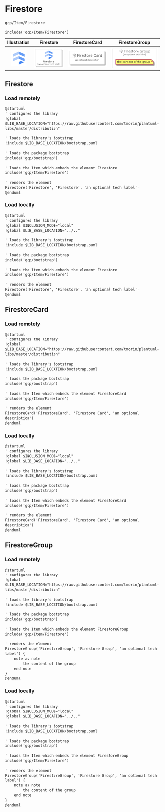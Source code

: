 # Firestore


```text
gcp/Item/Firestore
```

```text
include('gcp/Item/Firestore')
```



| Illustration | Firestore | FirestoreCard | FirestoreGroup |
| :---: | :---: | :---: | :---: |
| ![illustration for Illustration](../../gcp/Item/Firestore.png) | ![illustration for Firestore](../../gcp/Item/Firestore.Local.png) | ![illustration for FirestoreCard](../../gcp/Item/FirestoreCard.Local.png) | ![illustration for FirestoreGroup](../../gcp/Item/FirestoreGroup.Local.png) |




## Firestore

### Load remotely
```plantuml
@startuml
' configures the library
!global $LIB_BASE_LOCATION="https://raw.githubusercontent.com/tmorin/plantuml-libs/master/distribution"

' loads the library's bootstrap
!include $LIB_BASE_LOCATION/bootstrap.puml

' loads the package bootstrap
include('gcp/bootstrap')

' loads the Item which embeds the element Firestore
include('gcp/Item/Firestore')

' renders the element
Firestore('Firestore', 'Firestore', 'an optional tech label')
@enduml
```

### Load locally
```plantuml
@startuml
' configures the library
!global $INCLUSION_MODE="local"
!global $LIB_BASE_LOCATION="../.."

' loads the library's bootstrap
!include $LIB_BASE_LOCATION/bootstrap.puml

' loads the package bootstrap
include('gcp/bootstrap')

' loads the Item which embeds the element Firestore
include('gcp/Item/Firestore')

' renders the element
Firestore('Firestore', 'Firestore', 'an optional tech label')
@enduml
```

## FirestoreCard

### Load remotely
```plantuml
@startuml
' configures the library
!global $LIB_BASE_LOCATION="https://raw.githubusercontent.com/tmorin/plantuml-libs/master/distribution"

' loads the library's bootstrap
!include $LIB_BASE_LOCATION/bootstrap.puml

' loads the package bootstrap
include('gcp/bootstrap')

' loads the Item which embeds the element FirestoreCard
include('gcp/Item/Firestore')

' renders the element
FirestoreCard('FirestoreCard', 'Firestore Card', 'an optional description')
@enduml
```

### Load locally
```plantuml
@startuml
' configures the library
!global $INCLUSION_MODE="local"
!global $LIB_BASE_LOCATION="../.."

' loads the library's bootstrap
!include $LIB_BASE_LOCATION/bootstrap.puml

' loads the package bootstrap
include('gcp/bootstrap')

' loads the Item which embeds the element FirestoreCard
include('gcp/Item/Firestore')

' renders the element
FirestoreCard('FirestoreCard', 'Firestore Card', 'an optional description')
@enduml
```

## FirestoreGroup

### Load remotely
```plantuml
@startuml
' configures the library
!global $LIB_BASE_LOCATION="https://raw.githubusercontent.com/tmorin/plantuml-libs/master/distribution"

' loads the library's bootstrap
!include $LIB_BASE_LOCATION/bootstrap.puml

' loads the package bootstrap
include('gcp/bootstrap')

' loads the Item which embeds the element FirestoreGroup
include('gcp/Item/Firestore')

' renders the element
FirestoreGroup('FirestoreGroup', 'Firestore Group', 'an optional tech label') {
    note as note
        the content of the group
    end note
}
@enduml
```

### Load locally
```plantuml
@startuml
' configures the library
!global $INCLUSION_MODE="local"
!global $LIB_BASE_LOCATION="../.."

' loads the library's bootstrap
!include $LIB_BASE_LOCATION/bootstrap.puml

' loads the package bootstrap
include('gcp/bootstrap')

' loads the Item which embeds the element FirestoreGroup
include('gcp/Item/Firestore')

' renders the element
FirestoreGroup('FirestoreGroup', 'Firestore Group', 'an optional tech label') {
    note as note
        the content of the group
    end note
}
@enduml
```

